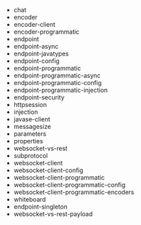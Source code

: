 
 - chat
 - encoder
 - encoder-client
 - encoder-programmatic
 - endpoint
 - endpoint-async
 - endpoint-javatypes
 - endpoint-config
 - endpoint-programmatic
 - endpoint-programmatic-async
 - endpoint-programmatic-config
 - endpoint-programmatic-injection
 - endpoint-security
 - httpsession
 - injection
 - javase-client
 - messagesize
 - parameters
 - properties
 - websocket-vs-rest
 - subprotocol
 - websocket-client
 - websocket-client-config
 - websocket-client-programmatic
 - websocket-client-programmatic-config
 - websocket-client-programmatic-encoders
 - whiteboard
 - endpoint-singleton
 - websocket-vs-rest-payload



